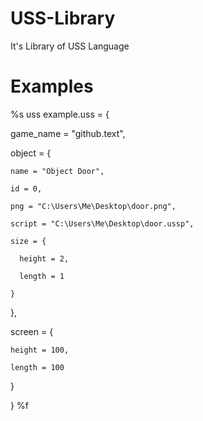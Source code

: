 # USS-Library
It's Library of USS Language
# Examples
%s uss example.uss = {

  game_name = "github.text",
  
  object = {
  
    name = "Object Door",
    
    id = 0,
    
    png = "C:\Users\Me\Desktop\door.png",
    
    script = "C:\Users\Me\Desktop\door.ussp",
    
    size = {
    
      height = 2,
      
      length = 1
      
    }
    
  },
  
  screen = {
  
    height = 100,
    
    length = 100
    
  }
  
} %f
